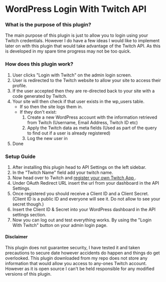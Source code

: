 # WordPress Login With Twitch API #

###  What is the purpose of this plugin? ###
The main purpose of this plugin is just to allow you to login using your Twitch credentials. However I do have a few ideas I would like to implement later on with this plugin that would take advantage of the Twitch API. As this  is developed in my spare time progress may not be too quick. 

### How does this plugin work? ###
1. User clicks "Login with Twitch" on the admin login screen.
2. User is redirected to the Twitch website to allow your site to access their profile.
3. If the user accepted then they are re-directed back to your site with a code generated by Twitch. 
4. Your site will then check if that user exists in the wp_users table. 
    * If so then the site logs them in.
    * If they don't exist:
      1. Create a new WordPress account with the information retrieved from Twitch (Username, Email Address, Twitch ID etc)
      2. Apply the Twitch data as meta fields (Used as part of the query to find out if a user is already registered)
      3. Log the new user in
5. Done

### Setup Guide ###

 1. After installing this plugin head to API Settings on the left sidebar.
 2. In the "Twitch Name" field add your twitch name.
 3. Now head over to Twitch and  [register your own Twitch App ](https://dev.twitch.tv/dashboard/apps/create).
 4. Under OAuth Redirect URL insert the url from your dashboard in the API Settings.
 5. Once registered you should receive a Client ID and a Client Secret. (Client ID is a public ID and everyone will see it. Do not allow to see your secret though.) 
 6. Insert the Client ID & Secret into your WordPress dashboard in the API settings section.
 7. Now you can log out and test everything works. By using the "Login With Twitch" button on your admin login page.

#### Disclaimer ####
This plugin does not guarantee security, I have tested it and taken precautions to secure date however accidents do happen and things do get overlooked. This plugin downloaded from my repo does not store any information that would allow you access to any-ones Twitch account. However as it is open source I can't be held responsible for any modified versions of this plugin. 